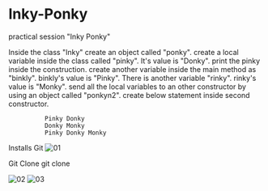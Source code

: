 # Inky-Ponky
practical session "Inky Ponky"

Inside the class "Inky" create an object called "ponky". create a local variable inside the class called "pinky".  It's value is "Donky". print the pinky inside the construction. create another variable inside the main method as "binkly". binkly's value is "Pinky". There is another variable "rinky".  rinky's value is "Monky".  send all the local variables to an other constructor by using an object  called "ponkyn2". create below statement inside second constructor. 

              Pinky Donky
              Donky Monky
              Pinky Donky Monky


Installs Git
![01](https://github.com/ranasinghe07/Inky-Ponky/assets/163424553/b0116a6c-2f7b-42ec-b867-46b48798f194)

Git Clone
    git clone

![02](https://github.com/ranasinghe07/Inky-Ponky/assets/163424553/7be12744-1f5d-4c6f-90f7-96fd8ee23dfe)
![03](https://github.com/ranasinghe07/Inky-Ponky/assets/163424553/c374919e-c2ac-4f7f-b01e-062b008b7f58)
